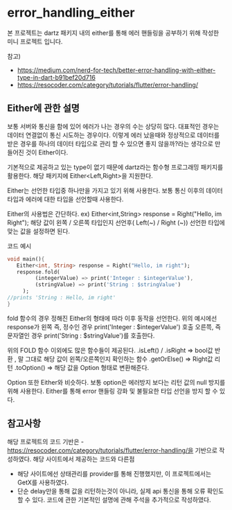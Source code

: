 # error_handling_either
 본 프로젝트는 dartz 패키지 내의 either를 통해 에러 핸들링을 공부하기 위해 작성한 미니 프로젝트 입니다.
 
 참고)
  - https://medium.com/nerd-for-tech/better-error-handling-with-either-type-in-dart-b91bef20d716
  - https://resocoder.com/category/tutorials/flutter/error-handling/
 
## Either에 관한 설명 

  보통 서버와 통신을 함에 있어 에러가 나는 경우의 수는 상당히 많다. 대표적인 경우는 데이터 연결없이 통신 시도하는 경우이다.
  이렇게 에러 났을때와 정상적으로 데이터를 받은 경우를 하나의 데이터 타입으로 관리 할 수 있으면 좋지 않을까?라는 생각으로 만들어진 것이 Either이다. 
  
   기본적으로 제공하고 있는 type이 없기 때문에 dartz라는 함수형 프로그래밍 패키지를 활용한다.
   해당 패키지에 Either<Left,Right>을 지원한다.

   Either는 선언한 타입중 하나만을 가지고 있기 위해 사용한다. 
   보통 통신 이후의 데이터 타입과 에러에 대한 타입을 선언할때 사용한다.

   Either의 사용법은 간단하다. ex) Either<int,String> response  = Right("Hello, im Right");
   해당 값이 왼쪽 / 오른쪽 타입인지 선언후( Left(~)  / Right (~)) 선언한 타입에 맞는 값을 설정하면 된다.
   
   코드 예시   
   ```dart
   void main(){
      Either<int, String> response = Right("Hello, im right");
      response.fold(
            (integerValue) => print('Integer : $integerValue'),
            (stringValue) => print('String : $stringValue')
        );
  //prints 'String : Hello, im right'
  }
  ```
 
 fold 함수의 경우 정해진 Either의 형태에 따라 이후 동작을 선언한다.
 위의 예시에선 response가 왼쪽 즉, 정수인 경우 print('Integer : $integerValue') 호출
 오른쯕, 즉 문자열인 경우 print('String : $stringValue')를 호출한다.

 위의 FOLD 함수 이외에도 많은 함수들이 제공된다.
 .isLeft() / .isRight => bool값 반환 , 말 그대로 해당 값이 왼쪽/오른쪽인지 확인하는 함수
 .getOrElse() => Right값 리턴
 .toOption() => 해당 값을 Option 형태로 변환해준다.

 Option 또한 Either와 비슷하다. 보통 option은 에러방지 보다는 리턴 값의 null 방지를 위해 사용한다.
 Either를 통해 error 핸들링 강화 및 불필요한 타입 선언을 방지 할 수 있다.
 
 
## 참고사항
 해당 프로젝트의 코드 기반은 - https://resocoder.com/category/tutorials/flutter/error-handling/을 기반으로 작성하였다.
 해당 사이트에서 제공하는 코드와 다른점
  - 해당 사이트에선 상태관리를 provider를 통해 진행했지만, 이 프로젝트에서는  GetX를 사용하였다.
  - 단순 delay만을 통해 값을 리턴하는것이 아니라, 실제 api 통신을 통해 오류 확인도 할 수 있다.
 코드에 관한 기본적인 설명에 관해 주석을 추가적으로 작성하였다.


 
